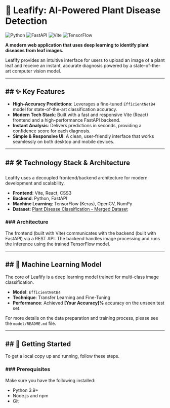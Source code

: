 # 🌿 Leafify: AI-Powered Plant Disease Detection

![Python](https://img.shields.io/badge/Python-3.9%2B-blue.svg) ![FastAPI](https://img.shields.io/badge/FastAPI-0.103%2B-green.svg) ![Vite](https://img.shields.io/badge/Vite-5.0%2B-purple.svg) ![TensorFlow](https://img.shields.io/badge/TensorFlow-2.10%2B-orange.svg)

**A modern web application that uses deep learning to identify plant diseases from leaf images.**

Leafify provides an intuitive interface for users to upload an image of a plant leaf and receive an instant, accurate diagnosis powered by a state-of-the-art computer vision model.



---

## ## ✨ Key Features

* **High-Accuracy Predictions**: Leverages a fine-tuned `EfficientNetB4` model for state-of-the-art classification accuracy.
* **Modern Tech Stack**: Built with a fast and responsive Vite (React) frontend and a high-performance FastAPI backend.
* **Instant Analysis**: Delivers predictions in seconds, providing a confidence score for each diagnosis.
* **Simple & Responsive UI**: A clean, user-friendly interface that works seamlessly on both desktop and mobile devices.

---

## ## 🛠️ Technology Stack & Architecture

Leafify uses a decoupled frontend/backend architecture for modern development and scalability.

* **Frontend**: Vite, React, CSS3
* **Backend**: Python, FastAPI
* **Machine Learning**: TensorFlow (Keras), OpenCV, NumPy
* **Dataset**: [Plant Disease Classification - Merged Dataset](https://www.kaggle.com/datasets/alinedobrovsky/plant-disease-classification-merged-dataset)

### ### Architecture

The frontend (built with Vite) communicates with the backend (built with FastAPI) via a REST API. The backend handles image processing and runs the inference using the trained TensorFlow model.

---

## ## 🤖 Machine Learning Model

The core of Leafify is a deep learning model trained for multi-class image classification.

* **Model**: `EfficientNetB4`
* **Technique**: Transfer Learning and Fine-Tuning
* **Performance**: Achieved **[Your Accuracy]%** accuracy on the unseen test set.

For more details on the data preparation and training process, please see the `model/README.md` file.

---

## ## 🚀 Getting Started

To get a local copy up and running, follow these steps.

### ### Prerequisites

Make sure you have the following installed:
* Python 3.9+
* Node.js and npm
* Git